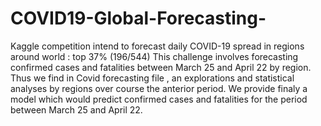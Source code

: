 # COVID19-Global-Forecasting-
Kaggle competition intend to forecast daily COVID-19 spread in regions around world : top 37% (196/544)
This challenge involves forecasting confirmed cases and fatalities between March 25 and April 22 by region. 
Thus we find in Covid forecasting file , an explorations and statistical analyses by regions over course the anterior period.
We provide finaly a model which would predict confirmed cases and fatalities for the period between March 25 and April 22.
